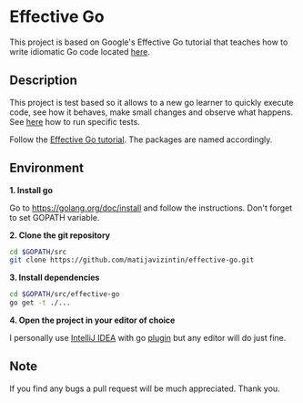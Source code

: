 # Effective Go

This project is based on Google's Effective Go tutorial that teaches how to write idiomatic Go code located <a href="https://golang.org/doc/effective_go.html">here</a>.

## Description

This project is test based so it allows to a new go learner to quickly execute code, see how it behaves, make small changes and observe what happens. See <a href="http://blog.gaku.net/match/">here</a> how to run specific tests.

Follow the <a href="https://golang.org/doc/effective_go.html">Effective Go tutorial</a>. The packages are named accordingly.

## Environment

**1. Install go**

Go to https://golang.org/doc/install and follow the instructions. Don't forget to set GOPATH variable.

**2. Clone the git repository**
```bash
cd $GOPATH/src
git clone https://github.com/matijavizintin/effective-go.git
```

**3. Install dependencies**
```bash
cd $GOPATH/src/effective-go
go get -t ./...
```

**4. Open the project in your editor of choice**

I personally use <a href="https://www.jetbrains.com/idea/">IntelliJ IDEA<a/> with go <a href="https://github.com/go-lang-plugin-org">plugin</a> but any editor will do just fine.

## Note

If you find any bugs a pull request will be much appreciated. Thank you.
